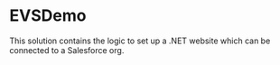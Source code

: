 EVSDemo
=======
This solution contains the logic to set up a .NET website which can be connected to a Salesforce org.
